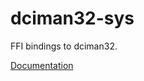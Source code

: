 # dciman32-sys #
FFI bindings to dciman32.

[Documentation](https://retep998.github.io/doc/dciman32-sys/)
